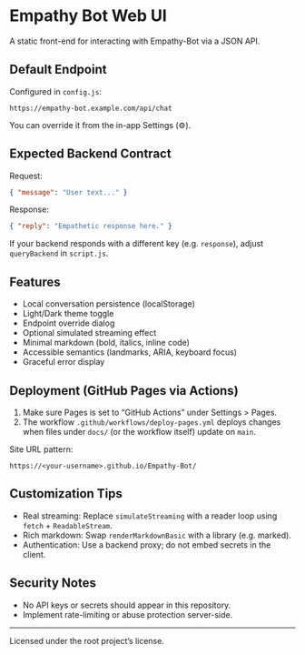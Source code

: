 # Empathy Bot Web UI

A static front-end for interacting with Empathy-Bot via a JSON API.

## Default Endpoint

Configured in `config.js`:
```
https://empathy-bot.example.com/api/chat
```

You can override it from the in-app Settings (⚙️).

## Expected Backend Contract

Request:
```json
{ "message": "User text..." }
```

Response:
```json
{ "reply": "Empathetic response here." }
```

If your backend responds with a different key (e.g. `response`), adjust `queryBackend` in `script.js`.

## Features

- Local conversation persistence (localStorage)
- Light/Dark theme toggle
- Endpoint override dialog
- Optional simulated streaming effect
- Minimal markdown (bold, italics, inline code)
- Accessible semantics (landmarks, ARIA, keyboard focus)
- Graceful error display

## Deployment (GitHub Pages via Actions)

1. Make sure Pages is set to “GitHub Actions” under Settings > Pages.
2. The workflow `.github/workflows/deploy-pages.yml` deploys changes when files under `docs/` (or the workflow itself) update on `main`.

Site URL pattern:
```
https://<your-username>.github.io/Empathy-Bot/
```

## Customization Tips

- Real streaming: Replace `simulateStreaming` with a reader loop using `fetch` + `ReadableStream`.
- Rich markdown: Swap `renderMarkdownBasic` with a library (e.g. marked).
- Authentication: Use a backend proxy; do not embed secrets in the client.

## Security Notes

- No API keys or secrets should appear in this repository.
- Implement rate-limiting or abuse protection server-side.

---

Licensed under the root project’s license.